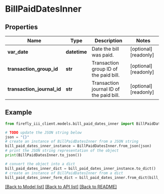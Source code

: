 # BillPaidDatesInner


## Properties

Name | Type | Description | Notes
------------ | ------------- | ------------- | -------------
**var_date** | **datetime** | Date the bill was paid. | [optional] [readonly] 
**transaction_group_id** | **str** | Transaction group ID of the paid bill. | [optional] [readonly] 
**transaction_journal_id** | **str** | Transaction journal ID of the paid bill. | [optional] [readonly] 

## Example

```python
from firefly_iii_client.models.bill_paid_dates_inner import BillPaidDatesInner

# TODO update the JSON string below
json = "{}"
# create an instance of BillPaidDatesInner from a JSON string
bill_paid_dates_inner_instance = BillPaidDatesInner.from_json(json)
# print the JSON string representation of the object
print(BillPaidDatesInner.to_json())

# convert the object into a dict
bill_paid_dates_inner_dict = bill_paid_dates_inner_instance.to_dict()
# create an instance of BillPaidDatesInner from a dict
bill_paid_dates_inner_form_dict = bill_paid_dates_inner.from_dict(bill_paid_dates_inner_dict)
```
[[Back to Model list]](../README.md#documentation-for-models) [[Back to API list]](../README.md#documentation-for-api-endpoints) [[Back to README]](../README.md)


